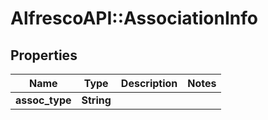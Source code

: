 # AlfrescoAPI::AssociationInfo

## Properties
Name | Type | Description | Notes
------------ | ------------- | ------------- | -------------
**assoc_type** | **String** |  | 


